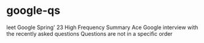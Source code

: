 # google-qs
leet
Google Spring' 23 High Frequency
Summary
Ace Google interview with the recently asked questions
Questions are not in a specific order
